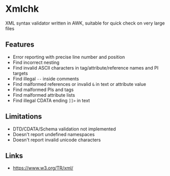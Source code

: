 # Xmlchk
XML syntax validator written in AWK, suitable for quick check on very large files

## Features
* Error reporting with precise line number and position
* Find incorrect nesting
* Find invalid ASCII characters in tag/attribute/reference names and PI targets
* Find illegal `--` inside comments
* Find malformed references or invalid `&` in text or attribute value
* Find malformed PIs and tags
* Find malformed attribute lists
* Find illegal CDATA ending `]]>` in text

## Limitations
* DTD/CDATA/Schema validation not implemented
* Doesn't report undefined namespaces
* Doesn't report invalid unicode characters

## Links
* https://www.w3.org/TR/xml/